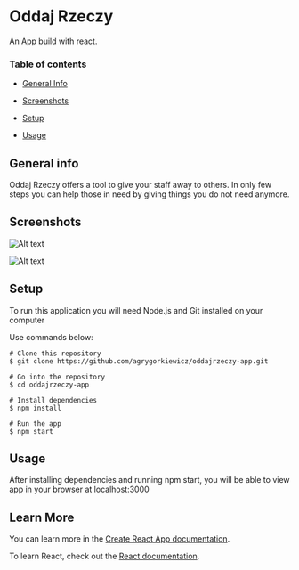 # Oddaj Rzeczy

An App build with react. 
  
### Table of contents
* [General Info](https://github.com/agrygorkiewicz/oddajrzeczy-app#general-info) 
* [Screenshots](https://github.com/agrygorkiewicz/oddajrzeczy-app#screenshots)

* [Setup](https://github.com/agrygorkiewicz/oddajrzeczy-app#setup)  
* [Usage](https://github.com/agrygorkiewicz/oddajrzeczy-app#usage)
## General info
Oddaj Rzeczy offers a tool to give your staff away to others. 
In only few steps you can help those in need by giving things you do not need anymore.
## Screenshots
![Alt text](../oddajrzeczyapp/src/assets/screenshot.png "Home Page")

![Alt text](../oddajrzeczyapp/src/assets/Screenshot2.PNG "First Step")
## Setup
To run this application you will need Node.js and Git installed on your computer

Use commands below: 
``````
# Clone this repository
$ git clone https://github.com/agrygorkiewicz/oddajrzeczy-app.git

# Go into the repository
$ cd oddajrzeczy-app

# Install dependencies
$ npm install

# Run the app
$ npm start
``````

## Usage
After installing dependencies and running npm start, you will be able to view app in your browser at localhost:3000

## Learn More

You can learn more in the [Create React App documentation](https://facebook.github.io/create-react-app/docs/getting-started).

To learn React, check out the [React documentation](https://reactjs.org/).
